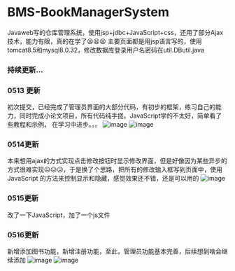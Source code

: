 # BMS-BookManagerSystem
Javaweb写的仓库管理系统，使用jsp+jdbc+JavaScript+css，还用了部分Ajax技术，能力有限，真的在学了😫😫😫
主要页面都是用jsp语言写的，使用tomcat8.5和mysql8.0.32，修改数据库登录用户名密码在util.DButil.java
### 持续更新...
### 0513 更新
初次提交，已经完成了管理员界面的大部分代码，有初步的框架，练习自己的能力，同时完成小论文项目，所有代码纯手搓。JavaScript学的不太好，简单看了些教程和示例，
在学习中进步。。。
![image](https://github.com/Hanbq01/BMS/assets/127653499/0432f0b2-4f86-4550-b77a-1de24ed2db69)
![image](https://github.com/Hanbq01/BMS/assets/127653499/926f53f2-d0a9-4172-ba1e-92ef813e232a)
### 0514更新
本来想用ajax的方式实现点击修改按钮时显示修改界面，但是好像因为某些异步的方式很难实现😥😥😥，于是换了个思路，把所有的修改输入框写到页面中，使用JavaScript
的方法来控制显示和隐藏，感觉效果还不错，还是可以用的
![image](https://github.com/Hanbq01/BMS/assets/127653499/36b8265a-1f4f-4c33-9387-1e8619ca798b)
### 0515更新
改了一下JavaScript，加了一个js文件
### 0516更新
新增添加图书功能，新增注册功能，至此，管理员功能基本完善，后续想到啥会继续添加
![image](https://github.com/Hanbq01/BMS/assets/127653499/0b31fe3e-f809-48cb-9ac5-9f05988cc556)
![image](https://github.com/Hanbq01/BMS/assets/127653499/93db1cc0-1a87-45b5-82ac-e7396c52bb96)

